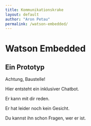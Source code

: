 ```yaml
---
title: Kommunikationskrake
layout: default
author: "Aron Petau"
permalink: /watson-embedded/
---
```

# Watson Embedded
## Ein Prototyp

Achtung, Baustelle!

Hier entsteht ein inklusiver Chatbot.

Er kann mit dir reden.

Er hat leider noch kein Gesicht.

Du kannst ihn schon Fragen, wer er ist.

<meta name="viewport" content="width-device-width, initial-scale=1">

<style>
  .chatElement {
    height: 600px;
    width: 100%;
  }
</style>

<div class="chatElement"></div>
<script>
  const element = document.querySelector('.chatElement');
  window.watsonAssistantChatOptions = {
    integrationID: "82fabbed-91f0-4b4b-a004-0e6e179efa29", // The ID of this integration.
    region: "eu-de", // The region your integration is hosted in.
    serviceInstanceID: "fcba3cc5-fcae-480b-a10b-49fb3646e064", // The ID of your service instance.

    // Provide the custom element.
    element: element,
    // Hide the close button since we want it always open.
    hideCloseButton: true,
    // Hide the default launcher.
    showLauncher: false,
    // Make the window open by default.
    openChatByDefault: true,

    onLoad: function(instance) {
      instance.render();
    }
};
  setTimeout(function(){
    const t=document.createElement('script');
    t.src="https://web-chat.global.assistant.watson.appdomain.cloud/versions/" + (window.watsonAssistantChatOptions.clientVersion || 'latest') + "/WatsonAssistantChatEntry.js";
    document.head.appendChild(t);
  });
</script>

